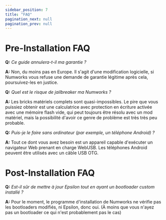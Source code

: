 ```yaml
---
sidebar_position: 7
title: "FAQ"
pagination_next: null
pagination_prev: null
---
```


# Pre-Installation FAQ

**Q:** *Ce guide annulera-t-il ma garantie ?*

**A:** Non, du moins pas en Europe. Il s'agit d'une modification logicielle, si Numworks vous refuse une demande de garantie légitime après cela, poursuivez-les en justice.

**Q:** *Quel est le risque de jailbreaker ma Numworks ?*

**A:** Les bricks matériels complets sont quasi-impossibles. Le pire que vous puissiez obtenir est une calculatrice avec protection en écriture activée avec une mémoire flash vide, qui peut toujours être résolu avec un mod matériel, mais la possibilité d'avoir ce genre de problème est très très peu probable.

**Q:** *Puis-je le faire sans ordinateur (par exemple, un téléphone Android) ?*  
  
**A:** Tout ce dont vous avez besoin est un appareil capable d'exécuter un navigateur Web prenant en charge WebUSB.
Les téléphones Android peuvent être utilisés avec un câble USB OTG.

# Post-Installation FAQ

**Q:** *Est-il sûr de mettre à jour Epsilon tout en ayant un bootloader custom installé ?*

**A:** Pour le moment, le programme d'installation de Numworks ne vérifie pas les bootloaders modifiés, ni Epsilon, donc oui. (À moins que vous n'ayez pas un bootloader ce qui n'est probablement pas le cas)